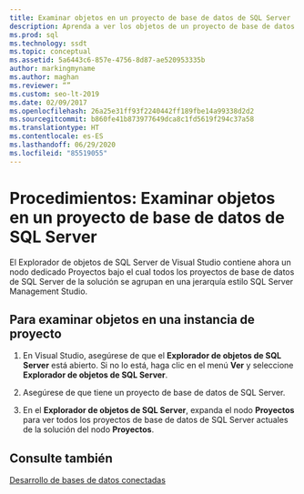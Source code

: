 ```yaml
---
title: Examinar objetos en un proyecto de base de datos de SQL Server
description: Aprenda a ver los objetos de un proyecto de base de datos de SQL Server. Vea cómo usar el nodo Proyectos del Explorador de objetos de SQL Server en Visual Studio para esta tarea.
ms.prod: sql
ms.technology: ssdt
ms.topic: conceptual
ms.assetid: 5a6443c6-857e-4756-8d87-ae520953335b
author: markingmyname
ms.author: maghan
ms.reviewer: “”
ms.custom: seo-lt-2019
ms.date: 02/09/2017
ms.openlocfilehash: 26a25e31ff93f2240442ff189fbe14a99338d2d2
ms.sourcegitcommit: b860fe41b873977649dca8c1fd5619f294c37a58
ms.translationtype: HT
ms.contentlocale: es-ES
ms.lasthandoff: 06/29/2020
ms.locfileid: "85519055"
---
```

# <a name="how-to-browse-objects-in-a-sql-server-database-project"></a>Procedimientos: Examinar objetos en un proyecto de base de datos de SQL Server

El Explorador de objetos de SQL Server de Visual Studio contiene ahora un nodo dedicado Proyectos bajo el cual todos los proyectos de base de datos de SQL Server de la solución se agrupan en una jerarquía estilo SQL Server Management Studio.  
  
## <a name="to-browse-objects-in-a-project-instance"></a>Para examinar objetos en una instancia de proyecto  
  
1.  En Visual Studio, asegúrese de que el **Explorador de objetos de SQL Server** está abierto. Si no lo está, haga clic en el menú **Ver** y seleccione **Explorador de objetos de SQL Server**.  
  
2.  Asegúrese de que tiene un proyecto de base de datos de SQL Server.  
  
3.  En el **Explorador de objetos de SQL Server**, expanda el nodo **Proyectos** para ver todos los proyectos de base de datos de SQL Server actuales de la solución del nodo **Proyectos**.  
  
## <a name="see-also"></a>Consulte también  
[Desarrollo de bases de datos conectadas](../ssdt/connected-database-development.md)  
  
